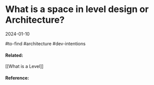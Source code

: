 # What is a space in level design or Architecture?
2024-01-10


 #to-find #architecture #dev-intentions 
#### Related:
[[What is a Level]]


#### Reference:
